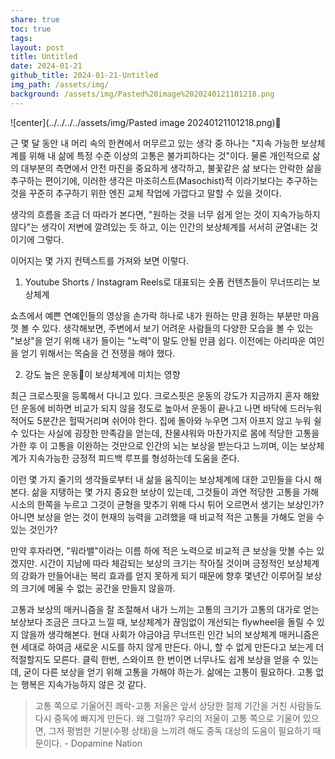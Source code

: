 ```yaml
---
share: true
toc: true
tags: 
layout: post
title: Untitled
date: 2024-01-21
github_title: 2024-01-21-Untitled
img_path: /assets/img/
background: /assets/img/Pasted%20image%2020240121101218.png
---
```


![center](../../../../assets/img/Pasted image 20240121101218.png)


근 몇 달 동안 내 머리 속의 한켠에서 머무르고 있는 생각 중 하나는 "지속 가능한 보상체계를 위해 내 삶에 특정 수준 이상의 고통은 불가피하다는 것"이다. 물론 개인적으로 삶의 대부분의 측면에서 안전 마진을 중요하게 생각하고, 불꽃같은 삶 보다는 안락한 삶을 추구하는 편이기에, 이러한 생각은 마조히스트(Masochist)적 이라기보다는 추구하는 것을 꾸준히 추구하기 위한 엔진 교체 작업에 가깝다고 말할 수 있을 것이다.

생각의 흐름을 조금 더 따라가 본다면, "원하는 것을 너무 쉽게 얻는 것이 지속가능하지 않다"는 생각이 저변에 깔려있는 듯 하고, 이는 인간의 보상체계를 서서히 균열내는 것이기에 그렇다.

이어지는 몇 가지 컨텍스트를 가져와 보면 이렇다.

1. Youtube Shorts / Instagram Reels로 대표되는 숏폼 컨텐츠들이 무너뜨리는 보상체계 

쇼츠에서 예쁜 연예인들의 영상을 손가락 하나로 내가 원하는 만큼 원하는 부분만 마음껏 볼 수 있다. 생각해보면, 주변에서 보기 어려운 사람들의 다양한 모습을 볼 수 있는 "보상"을 얻기 위해 내가 들이는 "노력"이 말도 안될 만큼 쉽다. 이전에는 아리따운 여인을 얻기 위해서는 목숨을 건 전쟁을 해야 했다.

2. 강도 높은 운동이 보상체계에 미치는 영향

최근 크로스핏을 등록해서 다니고 있다. 크로스핏은 운동의 강도가 지금까지 혼자 해왔던 운동에 비하면 비교가 되지 않을 정도로 높아서 운동이 끝나고 나면 바닥에 드러누워 적어도 5분간은 헐떡거리며 쉬어야 한다. 집에 돌아와 누우면 그저 아프지 않고 누워 쉴 수 있다는 사실에 굉장한 만족감을 얻는데, 찬물샤워와 마찬가지로 몸에 적당한 고통을 가한 후 이 고통을 이완하는 것만으로 인간의 뇌는 보상을 받는다고 느끼며, 이는 보상체계가 지속가능한 긍정적 피드백 루프를 형성하는데 도움을 준다.


이런 몇 가지 줄기의 생각들로부터 내 삶을 움직이는 보상체계에 대한 고민들을 다시 해본다. 삶을 지탱하는 몇 가지 중요한 보상이 있는데, 그것들이 과연 적당한 고통을 가해 시소의 한쪽을 누르고 그것이 균형을 맞추기 위해 다시 튀어 오르면서 생기는 보상인가? 아니면 보상을 얻는 것이 현재의 능력을 고려했을 때 비교적 적은 고통을 가해도 얻을 수 있는 것인가? 

만약 후자라면, "워라밸"이라는 이름 하에 적은 노력으로 비교적 큰 보상을 맛볼 수는 있겠지만. 시간이 지남에 따라 체감되는 보상의 크기는 작아질 것이며 긍정적인 보상체계의 강화가 만들어내는 복리 효과를 얻지 못하게 되기 때문에 향후 몇년간 이루어질 보상의 크기에 메울 수 없는 공간을 만들지 않을까.

고통과 보상의 매커니즘을 잘 조절해서 내가 느끼는 고통의 크기가 고통의 대가로 얻는 보상보다 조금은 크다고 느낄 때, 보상체계가 끊임없이 개선되는 flywheel을 돌릴 수 있지 않을까 생각해본다. 현대 사회가 야금야금 무너뜨린 인간 뇌의 보상체계 매커니즘은 현 세대로 하여금 새로운 시도를 하지 않게 만든다. 아니, 할 수 없게 만든다고 보는게 더 적절할지도 모른다. 클릭 한번, 스와이프 한 번이면 너무나도 쉽게 보상을 얻을 수 있는데, 굳이 다른 보상을 얻기 위해 고통을 가해야 하는가. 삶에는 고통이 필요하다. 고통 없는 행복은 지속가능하지 않은 것 같다.


> 고통 쪽으로 기울어진 쾌락-고통 저울은 앞서 상당한 절제 기간을 거친 사람들도 다시 중독에 빠지게 만든다. 왜 그럴까? 우리의 저울이 고통 쪽으로 기울어 있으면, 그저 평범한 기분(수평 상태)을 느끼려 해도 중독 대상의 도움이 필요하기 때문이다. - Dopamine Nation
